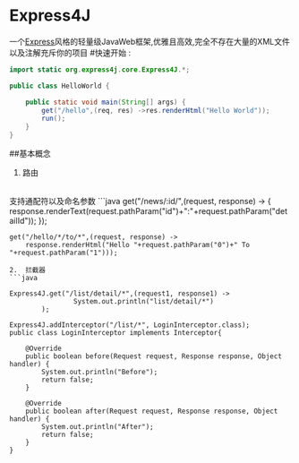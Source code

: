 # Express4J
一个[Express](http://expressjs.com/en/index.html)风格的轻量级JavaWeb框架,优雅且高效,完全不存在大量的XML文件以及注解充斥你的项目
#快速开始 :
```java
import static org.express4j.core.Express4J.*;

public class HelloWorld {

    public static void main(String[] args) {
        get("/hello",(req, res) ->res.renderHtml("Hello World"));
        run();
    }
}
```
##基本概念
1.  路由
<br>
支持通配符以及命名参数
```java
    get("/news/:id/",(request, response) -> {
        response.renderText(request.pathParam("id")+":"+request.pathParam("detailId"));
    });

    get("/hello/*/to/*",(request, response) ->
        response.renderHtml("Hello "+request.pathParam("0")+" To "+request.pathParam("1")));
```
2.  拦截器
```java

Express4J.get("/list/detail/*",(request1, response1) ->
                System.out.println("list/detail/*")
        );

Express4J.addInterceptor("/list/*", LoginInterceptor.class);
public class LoginInterceptor implements Interceptor{

    @Override
    public boolean before(Request request, Response response, Object handler) {
        System.out.println("Before");
        return false;
    }

    @Override
    public boolean after(Request request, Response response, Object handler) {
        System.out.println("After");
        return false;
    }
}
```
